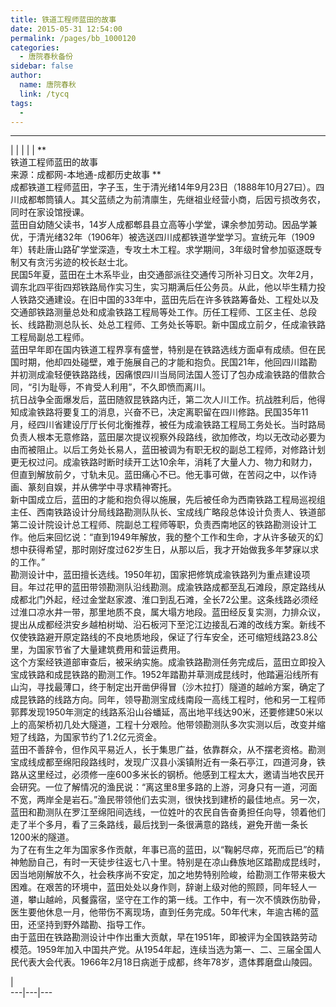 ```yaml
---
title: 铁道工程师蓝田的故事
date: 2015-05-31 12:54:00
permalink: /pages/bb_1000120
categories: 
  - 唐院春秋备份
sidebar: false
author: 
  name: 唐院春秋
  link: /tycq
tags: 
  - 
---
```


* * *

  
|  |  |  |  |  **  
铁道工程师蓝田的故事  
来源：成都网-本地通-成都历史故事 
**  
成都铁道工程师蓝田，字子玉，生于清光绪14年9月23日（1888年10月27曰）。四川成都郫筒镇人。其父蓝绩之为前清廪生，先继祖业经营小商，后因亏损改务农，同时在家设馆授课。  
蓝田自幼随父读书，14岁人成都郫县县立高等小学堂，课余参加劳动。因品学兼优，于清光绪32年（1906年）被选送四川成都铁道学堂学习。宣统元年（1909年）转赴唐山路矿学堂深造，专攻土木工程。求学期间，3年级时曾参加驱逐既专制又有贪污劣迹的校长赵士北。  
民国5年夏，蓝田在土木系毕业，由交通部派往交通传习所补习日文。次年2月，调东北四平街四郑铁路局作实习生，实习期满后任公务员。从此，他以毕生精力投人铁路交通建设。在旧中国的33年中，蓝田先后在许多铁路筹备处、工程处以及交通部铁路测量总处和成渝铁路工程局等处工作。历任工程师、工区主任、总段长、线路勘测总队长、处总工程师、工务处长等职。新中国成立前夕，任成渝铁路工程局副总工程师。  
蓝田早年即在国内铁道工程界享有盛誉，特别是在铁路选线方面卓有成绩。但在民国时期，他却四处碰壁，难于施展自己的才能和抱负。民国21年，他回四川踏勘并初测成渝轻便铁路路线，因痛恨四川当局同法国人签订了包办成渝铁路的借款合同，“引为耻辱，不肯受人利用”，不久即愤而离川。  
抗日战争全面爆发后，蓝田随叙昆铁路内迁，第二次人川工作。抗战胜利后，他得知成渝铁路将要复工的消息，兴奋不已，决定离职留在四川修路。民国35年11月，经四川省建设厅厅长何北衡推荐，被任为成渝铁路工程局工务处长。当时路局负责人根本无意修路，蓝田屡次提议视察外段路线，欲加修改，均以无改动必要为由而被阻止。以后工务处长易人，蓝田被调为有职无权的副总工程师，对修路计划更无权过问。成渝铁路时断时续开工达10余年，消耗了大量人力、物力和财力，但直到解放前夕，寸轨未见。蓝田痛心不已。他无事可做，在苦闷之中，以作诗画、篆刻自娱，并从佛学中寻求精神寄托。  
新中国成立后，蓝田的才能和抱负得以施展，先后被任命为西南铁路工程局巡视组主任、西南铁路设计分局线路勘测队队长、宝成线广略段总体设计负责人、铁道部第二设计院设计总工程师、院副总工程师等职，负责西南地区的铁路勘测设计工作。他后来回忆说：“直到1949年解放，我的整个工作和生命，才从许多破灭的幻想中获得希望，那时刚好度过62岁生日，从那以后，我才开始做我多年梦寐以求的工作。”  
勘测设计中，蓝田擅长选线。1950年初，国家把修筑成渝铁路列为重点建设项目。年过花甲的蓝田带领勘测队沿线勘测。成渝铁路成都至乱石滩段，原定路线从成都北门外起，经过金堂赵家渡、淮口到乱石滩，全长72公里。这条线路必须经过淮口凉水井一带，那里地质不良，属大塌方地段。蓝田经反复实测，力排众议，提出从成都经洪安乡越柏树坳、沿石板河下至沱江边接乱石滩的改线方案。新线不仅使铁路避开原定路线的不良地质地段，保证了行车安全，还可缩短线路23.8公里，为国家节省了大量建筑费用和营运费用。  
这个方案经铁道部审查后，被采纳实施。成渝铁路勘测任务完成后，蓝田立即投入宝成铁路和成昆铁路的勘测工作。1952年踏勘并草测成昆线时，他踏遍沿线所有山沟，寻找最薄口，终于制定出开凿伊得冒（沙木拉打）隧道的越岭方案，确定了成昆铁路的线路方向。同年，领导勘测宝成线南段一高线工程时，他和另一工程师郭葬发现1950年测定的线路系沿山谷蟠延，高出地平线达90米，还要修建50米以上的高架桥初几处大隧道，工程十分艰险。他带领勘测队多次实测以后，改变并缩短了线路，为国家节约了1.2亿元资金。  
蓝田不善辞令，但作风平易近人，长于集思广益，依靠群众，从不摆老资格。勘测宝成线成都至绵阳段路线时，发现广汉县小溪镇附近有一条石亭江，四道河身，铁路从这里经过，必须修一座600多米长的钢桥。他感到工程太大，邀请当地农民开会研究。一位了解情况的渔民说：“离这里8里多路的上游，河身只有一道，河面不宽，两岸全是岩石。”渔民带领他们去实测，很快找到建桥的最佳地点。另一次，蓝田和勘测队在罗江至绵阳间选线，一位姓叶的农民自告奋勇担任向导，领着他们走了半个多月，看了三条路线，最后找到一条很满意的路线，避免开凿一条长1200米的隧道。  
为了在有生之年为国家多作贡献，年事已高的蓝田，以“鞠躬尽瘁，死而后已”的精神勉励自己，有时一天徒步往返七八十里。特别是在凉山彝族地区踏勘成昆线时，因当地刚解放不久，社会秩序尚不安定，加之地势特别险峻，给勘测工作带来极大困难。在艰苦的环境中，蓝田处处以身作则，辞谢上级对他的照顾，同年轻人一道，攀山越岭，风餐露宿，坚守在工作的第一线。工作中，有一次不慎跌伤肋骨，医生要他休息一月，他带伤不离现场，直到任务完成。50年代末，年逾古稀的蓝田，还坚持到野外踏勘、指导工作。  
由于蓝田在铁路勘测设计中作出重大贡献，早在1951年，即被评为全国铁路劳动模范。1959年加入中国共产党。从1954年起，连续当选为第一、二、三届全国人民代表大会代表。1966年2月18日病逝于成都，终年78岁，遗体葬磨盘山陵园。  
  
  
  
|  
---|---|---